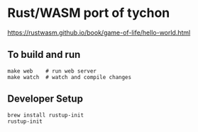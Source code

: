 Rust/WASM port of tychon
========================

https://rustwasm.github.io/book/game-of-life/hello-world.html

To build and run
----------------

    make web    # run web server
    make watch  # watch and compile changes

Developer Setup
---------------
    brew install rustup-init
    rustup-init
